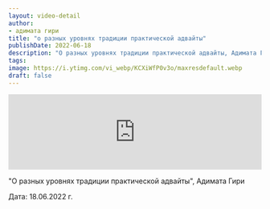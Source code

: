 ```yaml
---
layout: video-detail
author:
- адимата гири
title: "о разных уровнях традиции практической адвайты"
publishDate: 2022-06-18
description: "О разных уровнях традиции практической адвайты, Адимата Гири  Дата  18.06.2022 г."
tags: 
image: https://i.ytimg.com/vi_webp/KCXiWfP0v3o/maxresdefault.webp
draft: false
---
```


<iframe width="100%" src="https://www.youtube.com/embed/KCXiWfP0v3o" frameborder="0" allowfullscreen=""></iframe> 

 "О разных уровнях традиции практической адвайты", Адимата Гири

 Дата: 18.06.2022 г.  
  

 